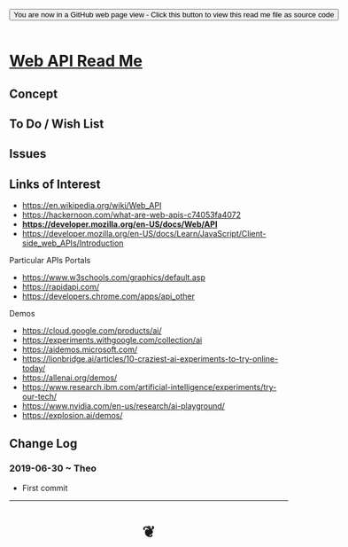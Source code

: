 
<span style=display:none; >[You are now in a GitHub source code view - click this link to view Read Me file as a web page]( https://jaanga.github.io/#xxxxx/README.md "View file as a web page." ) </span>

<div><input type=button class = 'btn btn-secondary btn-sm' onclick="window.location.href='https://github.com/jaanga/jaanga.github.io/blob/master/xxxxx/.md'";
value='You are now in a GitHub web page view - Click this button to view this read me file as source code' ></div>

<br>

# [Web API Read Me]( #xxxxx/README.md )

<!--
<iframe src=https://jaanga.github.io/xxxxx/xxxxx.html width=100% height=500px >Iframes are not viewable in GitHub source code views</iframe>
_<small>ZZZZZ</small>_

## Full Screen: [ZZZZZ]( https://jaanga.github.io/xxxxx/xxxxx.html )
-->


## Concept


## To Do / Wish List


## Issues




## Links of Interest

* https://en.wikipedia.org/wiki/Web_API
* https://hackernoon.com/what-are-web-apis-c74053fa4072
* **https://developer.mozilla.org/en-US/docs/Web/API**
* https://developer.mozilla.org/en-US/docs/Learn/JavaScript/Client-side_web_APIs/Introduction

Particular APIs Portals

* https://www.w3schools.com/graphics/default.asp
* https://rapidapi.com/
* https://developers.chrome.com/apps/api_other

Demos

* https://cloud.google.com/products/ai/
* https://experiments.withgoogle.com/collection/ai
* https://aidemos.microsoft.com/
* https://lionbridge.ai/articles/10-craziest-ai-experiments-to-try-online-today/
* https://allenai.org/demos/
* https://www.research.ibm.com/artificial-intelligence/experiments/try-our-tech/
* https://www.nvidia.com/en-us/research/ai-playground/
* https://explosion.ai/demos/

## Change Log

### 2019-06-30 ~ Theo

* First commit


***

# <center title="hello!" ><a href=javascript:window.scrollTo(0,0); style=text-decoration:none; > ❦ </a></center>

